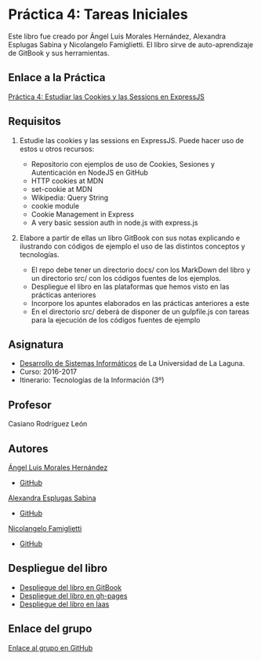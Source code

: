 # Práctica 4: Tareas Iniciales

Este libro fue creado por Ángel Luis Morales Hernández, Alexandra Esplugas Sabina y Nicolangelo Famiglietti.
El libro sirve de auto-aprendizaje de GitBook y sus herramientas.

## Enlace a la Práctica
[Práctica 4: Estudiar las Cookies y las Sessions en ExpressJS](https://casianorodriguezleon.gitbooks.io/ull-esit-1617/content/practicas/practicalearningcookies.html)

## Requisitos
1. Estudie las cookies y las sessions en ExpressJS. Puede hacer uso de estos u otros recursos:

    * Repositorio con ejemplos de uso de Cookies, Sesiones y Autenticación en NodeJS en GitHub
    * HTTP cookies at MDN
    * set-cookie at MDN
    * Wikipedia: Query String
    * cookie module
    * Cookie Management in Express
    * A very basic session auth in node.js with express.js

2. Elabore a partir de ellas un libro GitBook con sus notas explicando e ilustrando con códigos de ejemplo el uso de las distintos conceptos y tecnologías.

    * El repo debe tener un directorio docs/ con los MarkDown del libro y un directorio src/ con los códigos fuentes de los ejemplos.
    * Despliegue el libro en las plataformas que hemos visto en las prácticas anteriores
    * Incorpore los apuntes elaborados en las prácticas anteriores a este
    * En el directorio src/ deberá de disponer de un gulpfile.js con tareas para la ejecución de los códigos fuentes de ejemplo


 
## Asignatura
* [Desarrollo de Sistemas Informáticos](https://campusvirtual.ull.es/1617/course/view.php?id=1136) de La Universidad de La Laguna.
* Curso: 2016-2017
* Itinerario: Tecnologías de la Información \(3º\)

## Profesor
Casiano Rodríguez León

## Autores
[Ángel Luis Morales Hernández](https://alu0100888157.github.io)
* [GitHub](https://github.com/alu0100888157)

[Alexandra Esplugas Sabina](https://alu0100762006.github.io)
* [GitHub](https://github.com/alu0100762006)

[Nicolangelo Famiglietti](https://alu0100912005.github.io)
* [GitHub](https://github.com/alu0100912005)

## Despliegue del libro
* [Despliegue del libro en GitBook](https://alexandra_esplugas.gitbooks.io/practica-4-cookies/content/)
* [Despliegue del libro en gh-pages](https://ull-esit-dsi-1617.github.io/estudiar-cookies-y-sessions-en-expressjs-angel-alexandra-nicolangelo-p4-35l2/)
* [Despliegue del libro en Iaas](http://10.6.128.52:8080/)

## Enlace del grupo
[Enlace al grupo en GitHub](https://github.com/ULL-ESIT-DSI-1617/estudiar-cookies-y-sessions-en-expressjs-angel-alexandra-nicolangelo-p4-35l2)




